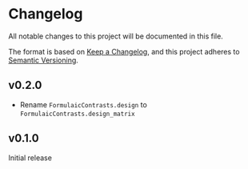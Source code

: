 # Changelog

All notable changes to this project will be documented in this file.

The format is based on [Keep a Changelog][],
and this project adheres to [Semantic Versioning][].

[keep a changelog]: https://keepachangelog.com/en/1.0.0/
[semantic versioning]: https://semver.org/spec/v2.0.0.html

## v0.2.0

- Rename `FormulaicContrasts.design` to `FormulaicContrasts.design_matrix`

## v0.1.0

Initial release
